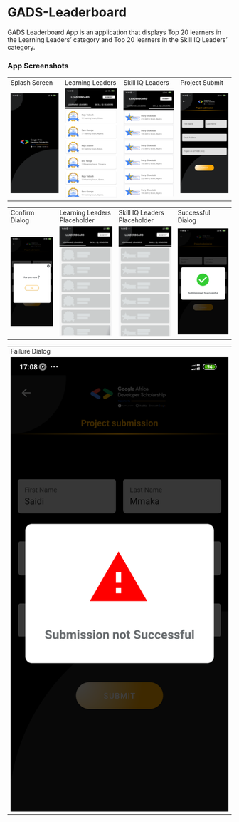 # GADS-Leaderboard
GADS Leaderboard App is an application that displays Top 20 learners in the Learning Leaders’ category and Top 20 learners in the Skill IQ Leaders’ category.

### App Screenshots

<table>
  <tr>
    <td>Splash Screen</td>
    <td>Learning Leaders</td>
    <td>Skill IQ Leaders</td>
    <td>Project Submit</td>
  </tr>
  <tr>
    <td><img src="screenshot/splashscreen.png" ></td>
    <td><img src="screenshot/learningLeaders.png" ></td>
    <td><img src="screenshot/skillLeaders.png" ></td>
    <td><img src="screenshot/projectSubmit.png" ></td>
  </tr>
</table>

<table>
  <tr>
    <td>Confirm Dialog</td>
    <td>Learning Leaders Placeholder</td>
    <td>Skill IQ Leaders Placeholder</td>
    <td>Successful Dialog</td>
  </tr>
  <tr>
    <td><img src="screenshot/confirmDialog.png" ></td>
    <td><img src="screenshot/learningShimmerEffect.png" ></td>
    <td><img src="screenshot/skillIQshimmerEffect.png" ></td>
    <td><img src="screenshot/submissionSuccessful.png" ></td>
  </tr>
</table>

<table>
  <tr>
    <td>Failure Dialog</td>
  </tr>
  <tr>
    <td><img src="screenshot/submissionFailure.png" ></td>
  </tr>
</table>
